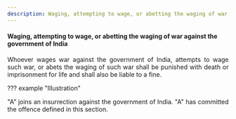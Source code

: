 ```yaml
---
description: Waging, attempting to wage, or abetting the waging of war against the government of India
---
```


#### Waging, attempting to wage, or abetting the waging of war against the government of India
<div style="text-align: justify">

Whoever wages war against the government of India, attempts to wage such war, or abets the waging of such war shall be punished with death or imprisonment for life and shall also be liable to a fine.

</div>

??? example "Illustration"
    <div style="text-align: justify"> "A" joins an insurrection against the government of India. "A" has committed the offence defined in this section.
